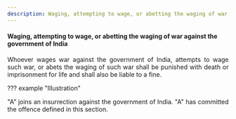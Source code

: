 ```yaml
---
description: Waging, attempting to wage, or abetting the waging of war against the government of India
---
```


#### Waging, attempting to wage, or abetting the waging of war against the government of India
<div style="text-align: justify">

Whoever wages war against the government of India, attempts to wage such war, or abets the waging of such war shall be punished with death or imprisonment for life and shall also be liable to a fine.

</div>

??? example "Illustration"
    <div style="text-align: justify"> "A" joins an insurrection against the government of India. "A" has committed the offence defined in this section.
